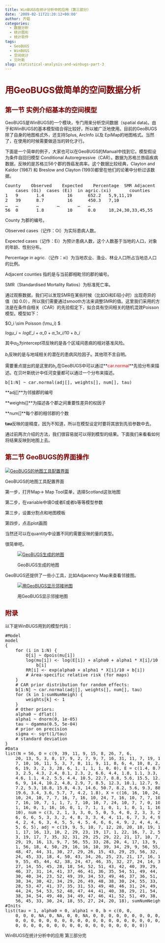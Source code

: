 ```yaml
---
title: WinBUGS在统计分析中的应用（第三部分）
date: '2009-02-11T21:20:12+00:00'
author: 齐韬
categories:
  - 数据分析
  - 统计图形
  - 统计软件
tags:
  - GeoBUGS
  - WinBUGS
  - 空间统计
  - 贝叶斯
slug: statistical-analysis-and-winbugs-part-3
---
```


# <span style="color: #800000;">用GeoBUGS做简单的空间数据分析</span>

## <span style="color: #800000;">第一节 实例介绍基本的空间模型</span>

GeoBUGS是WinBUGS的一个模块，专门用来分析空间数据（spatial data)。由于和WinBUGS的基本模型结合得比较好，所以被广泛地使用。目前的GeoBUGS除了自身的地图格式外，还支持Splus, ArcInfo 以及 EpiMap的地图格式。当然了，在使用的时候需要做适当的转化才行。

下面是一个简单的例子，大家也可以在GeoBUGS的Manual中找到它。模型假设为条件自回归模型 Conditional Autoregressive（CAR）。数据为苏格兰唇癌疾病数据，反映的是苏格兰56个郡的唇癌发病率。这个数据比较经典，Clayton and Kaldor (1987) 和 Breslow and Clayton (1993)都曾在他们的论著中分析过该数据。

<!--more-->

<pre class="brush: r">County	Observed	Expected	Percentage	SMR	Adjacent
	cases (Oi)	cases (Ei)	in agric.(xi)		counties
1 	9 		1.4 		16 		652.2 	5,9,11,19
2 	39 		8.7 		16 		450.3 	7,10
… 	… 		… 		… 		… 	…
56 	0 		1.8 		10 		0.0 	18,24,30,33,45,55</pre>

County 为郡的编号。

Observed cases（记作：Oi）为实际患病人数。

Expected cases（记作：Ei）为预计患病人数，这个人数基于当地的人口，对象的年龄、性别分布。

Percentage in agric.（记作：xi）为当地农业、渔业、林业人口所占当地总人口的比例。

Adjacent counties 指的是与当前郡相毗邻的郡的编号。

SMR（Standardised Mortality Ratios）为标准死亡率。

通过观察数据，我们可以发现SMR在某些时候（比如Oi和Ei较小时）出现奇异的值（如 0.0），所以我们需要通过smooth方法来调整SMR的值。这里我们采用的方法是在条件自相关（CAR）的先验假定下，拟合具有空间相关的随机混效Poisson模型。模型如下：

$O\_i \sim Poisson (\mu\_i) $

$log \mu\_i = log E\_i + \alpha\_0 + \alpha\_1 x\_i / 10 + b\_i$

其中$\alpha_0$为intercept项反映的是各个区域间患病的相对基准风险。

$b_i$反映的是与地域相关的潜在的患病风险因子。其他项不言自明。

需要重点提出的是这里的$b_i$,在GeoBUGS中可以通过**<span style="color: #ff0000;">car.normal</span>**先验分布来描述。在贝叶斯统计中任河变量都可以通过一个分布来描述。

<pre class="brush: r">b[1:N] ~ car.normal(adj[], weights[], num[], tau)</pre>

**adj[]**为邻接郡的编号

**weights[]**为描述各个郡之间重要性差异的权因子

**num[]**每个郡的相邻郡的个数

**tau**反映的是精度，因为不知道，所以在模型设定时要将其放到先验参数中去。

通过前两次介绍的方法，我们很容易就可以得到模型的结果。下面我们来看看如何将结果反映到地图上去。

## <span style="color: #800000;">第二节 GeoBUGS的界面操作</span><figure id="attachment_1271" style="width: 438px" class="wp-caption aligncenter">

[![GeoBUGS的地图工具配置界面](https://cos.name/wp-content/uploads/2009/02/geobugs-3-3-300x178.png "GeoBUGS的地图工具配置界面")](https://cos.name/wp-content/uploads/2009/02/geobugs-3-3.png)<figcaption class="wp-caption-text">GeoBUGS的地图工具配置界面</figcaption></figure> 

第一步，打开Map-> Map Tool菜单，选择Scotland这张地图

第二步，在variable中填O或者E或者b等等模型参数

第三步，设置分割点和地图模板

第四步，点击plot画图

当然还可以在quantity中设置不同的需要反映的量的类型。

很简单吧。<figure id="attachment_1272" style="width: 445px" class="wp-caption aligncenter">

[![GeoBUGS生成的地图](https://cos.name/wp-content/uploads/2009/02/GeoBUGS-map-429x500.png "GeoBUGS生成的地图")](https://cos.name/wp-content/uploads/2009/02/GeoBUGS-map.png)<figcaption class="wp-caption-text">GeoBUGS生成的地图</figcaption></figure> 

GeoBUGS还提供了一些小工具，比如Adjacency Map来查看邻接图。<figure id="attachment_1273" style="width: 300px" class="wp-caption aligncenter">

[![用GeoBUGS显示邻接地图](https://cos.name/wp-content/uploads/2009/02/GeoBUGS-adjacency-map-286x500.png "用GeoBUGS显示邻接地图")](https://cos.name/wp-content/uploads/2009/02/GeoBUGS-adjacency-map.png)<figcaption class="wp-caption-text">用GeoBUGS显示邻接地图</figcaption></figure> 

## <span style="color: #800000;">附录</span>

以下是WinBUGS用到的模型代码：

<pre class="brush: r">#Model
model
{
    for (i in 1:N) {
        O[i] ~ dpois(mu[i])
        log(mu[i]) &lt;- log(E[i]) + alpha0 + alpha1 * X[i]/10 +
            b[i]
        RR[i] &lt;- exp(alpha0 + alpha1 * X[i]/10 + b[i])
        # Area-specific relative risk (for maps)
    }
    # CAR prior distribution for random effects:
    b[1:N] ~ car.normal(adj[], weights[], num[], tau)
    for (k in 1:sumNumNeigh) {
        weights[k] &lt;- 1
    }
    # Other priors:
    alpha0 ~ dflat()
    alpha1 ~ dnorm(0, 1e-05)
    tau ~ dgamma(0.5, 5e-04)
    # prior on precision
    sigma &lt;- sqrt(1/tau)
    # standard deviation
}
#Data
list(N = 56, O = c(9, 39, 11, 9, 15, 8, 26, 7, 6,
    20, 13, 5, 3, 8, 17, 9, 2, 7, 9, 7, 16, 31, 11, 7, 19, 15,
    7, 10, 16, 11, 5, 3, 7, 8, 11, 9, 11, 8, 6, 4, 10, 8, 2,
    6, 19, 3, 2, 3, 28, 6, 1, 1, 1, 1, 0, 0), E = c(1.4, 8.7,
    3, 2.5, 4.3, 2.4, 8.1, 2.3, 2, 6.6, 4.4, 1.8, 1.1, 3.3, 7.8,
    4.6, 1.1, 4.2, 5.5, 4.4, 10.5, 22.7, 8.8, 5.6, 15.5, 12.5,
    6, 9, 14.4, 10.2, 4.8, 2.9, 7, 8.5, 12.3, 10.1, 12.7, 9.4,
    7.2, 5.3, 18.8, 15.8, 4.3, 14.6, 50.7, 8.2, 5.6, 9.3, 88.7,
    19.6, 3.4, 3.6, 5.7, 7, 4.2, 1.8), X = c(16, 16, 10, 24,
    10, 24, 10, 7, 7, 16, 7, 16, 10, 24, 7, 16, 10, 7, 7, 10,
    7, 16, 10, 7, 1, 1, 7, 7, 10, 10, 7, 24, 10, 7, 7, 0, 10,
    1, 16, 0, 1, 16, 16, 0, 1, 7, 1, 1, 0, 1, 1, 0, 1, 1, 16,
    10), num = c(3, 2, 1, 3, 3, 0, 5, 0, 5, 4, 0, 2, 3, 3, 2,
    6, 6, 6, 5, 3, 3, 2, 4, 8, 3, 3, 4, 4, 11, 6, 7, 3, 4, 9,
    4, 2, 4, 6, 3, 4, 5, 5, 4, 5, 4, 6, 6, 4, 9, 2, 4, 4, 4,
    5, 6, 5), adj = c(19, 9, 5, 10, 7, 12, 28, 20, 18, 19, 12,
    1, 17, 16, 13, 10, 2, 29, 23, 19, 17, 1, 22, 16, 7, 2, 5,
    3, 19, 17, 7, 35, 32, 31, 29, 25, 29, 22, 21, 17, 10, 7,
    29, 19, 16, 13, 9, 7, 56, 55, 33, 28, 20, 4, 17, 13, 9, 5,
    1, 56, 18, 4, 50, 29, 16, 16, 10, 39, 34, 29, 9, 56, 55,
    48, 47, 44, 31, 30, 27, 29, 26, 15, 43, 29, 25, 56, 32, 31,
    24, 45, 33, 18, 4, 50, 43, 34, 26, 25, 23, 21, 17, 16, 15,
    9, 55, 45, 44, 42, 38, 24, 47, 46, 35, 32, 27, 24, 14, 31,
    27, 14, 55, 45, 28, 18, 54, 52, 51, 43, 42, 40, 39, 29, 23,
    46, 37, 31, 14, 41, 37, 46, 41, 36, 35, 54, 51, 49, 44, 42,
    30, 40, 34, 23, 52, 49, 39, 34, 53, 49, 46, 37, 36, 51, 43,
    38, 34, 30, 42, 34, 29, 26, 49, 48, 38, 30, 24, 55, 33, 30,
    28, 53, 47, 41, 37, 35, 31, 53, 49, 48, 46, 31, 24, 49, 47,
    44, 24, 54, 53, 52, 48, 47, 44, 41, 40, 38, 29, 21, 54, 42,
    38, 34, 54, 49, 40, 34, 49, 47, 46, 41, 52, 51, 49, 38, 34,
    56, 45, 33, 30, 24, 18, 55, 27, 24, 20, 18), sumNumNeigh = 234)
#Inits
list(tau = 1, alpha0 = 0, alpha1 = 0, b = c(0, 0,
    0, 0, 0, NA, 0, NA, 0, 0, NA, 0, 0, 0, 0, 0, 0, 0, 0, 0,
    0, 0, 0, 0, 0, 0, 0, 0, 0, 0, 0, 0, 0, 0, 0, 0, 0, 0, 0,
    0, 0, 0, 0, 0, 0, 0, 0, 0, 0, 0, 0, 0, 0, 0, 0, 0))</pre>

WinBUGS在统计分析中的应用 第三部分完
